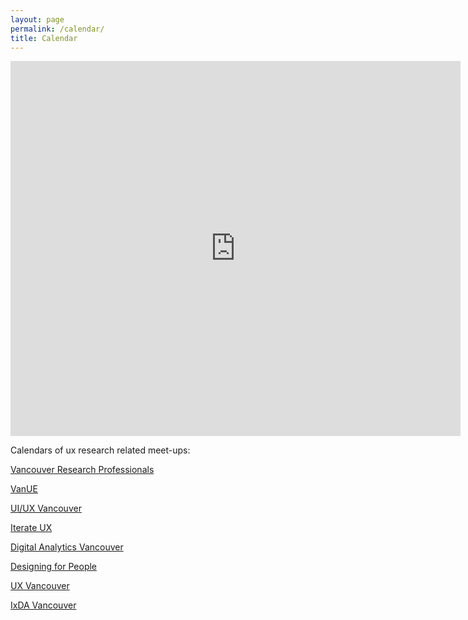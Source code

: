 ```yaml
---
layout: page
permalink: /calendar/
title: Calendar
---
```



<div id="archives">
<iframe src="https://calendar.google.com/calendar/embed?height=600&wkst=1&bgcolor=%23ffffff&ctz=America%2FVancouver&showTitle=1&showNav=1&showDate=1&showTabs=1&showPrint=0&showTz=1&title=UXR%20Events%20in%20Vancouver&mode=AGENDA&src=YWRkcmVzc2Jvb2sjY29udGFjdHNAZ3JvdXAudi5jYWxlbmRhci5nb29nbGUuY29t&src=MnFnYjFycjVwaDI1cW81ZjgyaWRrbTdnOWhuc25jMWVAaW1wb3J0LmNhbGVuZGFyLmdvb2dsZS5jb20&src=YWt2aDVpM2hvZTF2dGNicGhmcWttb3ZxZWZzY2U2NzVAaW1wb3J0LmNhbGVuZGFyLmdvb2dsZS5jb20&src=aGR2cG1ycHFsaGJlZTltOHUwcjkzYTVndjAwZjB2cWpAaW1wb3J0LmNhbGVuZGFyLmdvb2dsZS5jb20&src=bXNoMDhhaXBwOGk4Mm9ycW5sMDJuNTY1a2gzc3YycXJAaW1wb3J0LmNhbGVuZGFyLmdvb2dsZS5jb20&src=bzhiaTRmdm5ybDRvdGE5MDU4cWs4cTNwNWg1djBpNmxAaW1wb3J0LmNhbGVuZGFyLmdvb2dsZS5jb20&src=cWhqcjFvM3MxazUyajdtcGtsbGluZmd0Z2twMTFxOGVAaW1wb3J0LmNhbGVuZGFyLmdvb2dsZS5jb20&color=%2333B6790&src=MGZ2Z2NsbmJjMmltNW01MThrMXBzbjc4N3Y3NmQ2bXVAaW1wb3J0LmNhbGVuZGFyLmdvb2dsZS5jb20&color=%23F4511E&color=%23E67C73&color=%23F6BF26&color=%237986CB&color=%23D50000E&color=%23D50000&color=%23616161&color=%237986CB" style="border-width:0" width="720" height="600" frameborder="0" scrolling="no"></iframe>
</div>

Calendars of ux research related meet-ups:

[Vancouver Research Professionals](https://www.meetup.com/vancouver-research-professionals/events/)

[VanUE](https://www.meetup.com/vancouverue/events/)

[UI/UX Vancouver](https://www.meetup.com/ui-ux-vancouver/events/)

[Iterate UX](https://www.meetup.com/iterateux/events/)

[Digital Analytics Vancouver](https://www.meetup.com/digital-analytics-vancouver/events/)

[Designing for People](https://www.meetup.com/designing-for-people/events)

[UX Vancouver](https://www.meetup.com/uxvancouver/events/)

[IxDA Vancouver](https://www.meetup.com/ixda-vancouver/events/)

<!-- https://www.meetup.com/the-vancouver-ux-research-lab/events/calendar/ -->